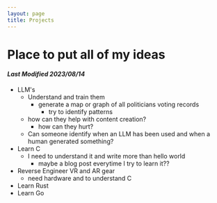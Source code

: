 ```yaml
---
layout: page
title: Projects
---
```


# Place to put all of my ideas
#### **_Last Modified 2023/08/14_**

* LLM's
  * Understand and train them
    * generate a map or graph of all politicians voting records
      * try to identify patterns
  * how can they help with content creation?
    * how can they hurt?
  * Can someone identify when an LLM has been used and when a human generated something?
* Learn C
  * I need to understand it and write more than hello world
    * maybe a blog post everytime I try to learn it??
* Reverse Engineer VR and AR gear
  * need hardware and to understand C
* Learn Rust
* Learn Go 